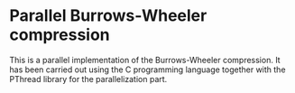 # Parallel Burrows-Wheeler compression 

This is a parallel implementation of the Burrows-Wheeler compression. It has been carried out using the C programming language together with the PThread library for the parallelization part.
